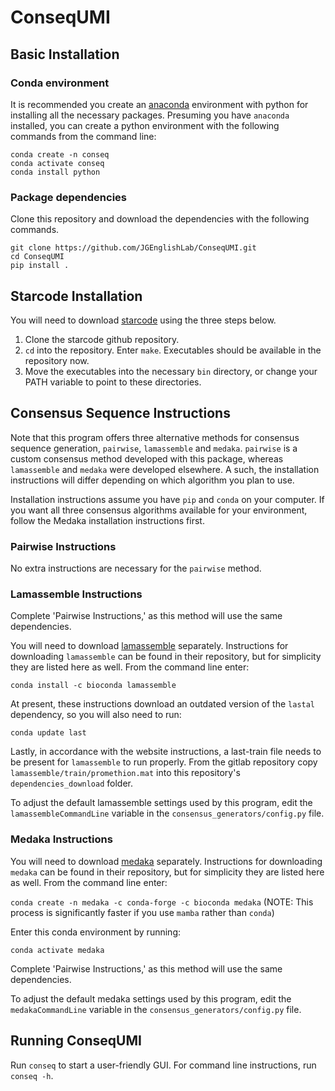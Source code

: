 # ConseqUMI

## Basic Installation

### Conda environment

It is recommended you create an [anaconda](https://docs.anaconda.com/anaconda/install/) environment with python for installing all the necessary packages. Presuming you have `anaconda` installed, you can create a python environment with the following commands from the command line:

```
conda create -n conseq
conda activate conseq
conda install python
```

### Package dependencies

Clone this repository and download the dependencies with the following commands.

```
git clone https://github.com/JGEnglishLab/ConseqUMI.git
cd ConseqUMI
pip install .
```

## Starcode Installation

You will need to download [starcode](https://github.com/gui11aume/starcode) using the three steps below.

1. Clone the starcode github repository.
2. `cd` into the repository. Enter `make`. Executables should be available in the repository now.
3. Move the executables into the necessary `bin` directory, or change your PATH variable to point to these directories. 

## Consensus Sequence Instructions

Note that this program offers three alternative methods for consensus sequence generation, `pairwise`, `lamassemble` and `medaka`. `pairwise` is a custom consensus method developed with this package, whereas `lamassemble` and `medaka` were developed elsewhere. A such, the installation instructions will differ depending on which algorithm you plan to use.

Installation instructions assume you have `pip` and `conda` on your computer. If you want all three consensus algorithms available for your environment, follow the Medaka installation instructions first.

### Pairwise Instructions

No extra instructions are necessary for the `pairwise` method.

### Lamassemble Instructions

Complete 'Pairwise Instructions,' as this method will use the same dependencies.

You will need to download [lamassemble](https://gitlab.com/mcfrith/lamassemble/) separately. Instructions for downloading `lamassemble` can be found in their repository, but for simplicity they are listed here as well. From the command line enter:

`conda install -c bioconda lamassemble`

At present, these instructions download an outdated version of the `lastal` dependency, so you will also need to run:

`conda update last`

Lastly, in accordance with the website instructions, a last-train file needs to be present for `lamassemble` to run properly. From the gitlab repository copy `lamassemble/train/promethion.mat` into this repository's `dependencies_download` folder.

To adjust the default lamassemble settings used by this program, edit the `lamassembleCommandLine` variable in the `consensus_generators/config.py` file.

### Medaka Instructions

You will need to download [medaka](https://github.com/nanoporetech/medaka) separately. Instructions for downloading `medaka` can be found in their repository, but for simplicity they are listed here as well. From the command line enter:

`conda create -n medaka -c conda-forge -c bioconda medaka`
(NOTE: This process is significantly faster if you use `mamba` rather than `conda`)

Enter this conda environment by running:

`conda activate medaka`

Complete 'Pairwise Instructions,' as this method will use the same dependencies.

To adjust the default medaka settings used by this program, edit the `medakaCommandLine` variable in the `consensus_generators/config.py` file.

## Running ConseqUMI

Run `conseq` to start a user-friendly GUI. For command line instructions, run `conseq -h`.
